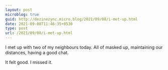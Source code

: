 ```yaml
---
layout: post
microblog: true
guid: http://dezinezync.micro.blog/2021/09/08/i-met-up.html
date: 2021-09-08T11:46:35+0530
type: post
url: /2021/09/08/i-met-up.html
---
```

I met up with two of my neighbours today. All of masked up, maintaining our distances, having a good chat. 

It felt good. I missed it. 
